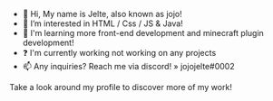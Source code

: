 - 👋 Hi, My name is Jelte, also known as jojo!
- 👀 I’m interested in HTML / Css / JS & Java!
- 🌱 I'm learning more front-end development and minecraft plugin development!
- ❓ I'm currently working not working on any projects
- 📫 Any inquiries? Reach me via discord! » jojojelte#0002


Take a look around my profile to discover more of my work!
